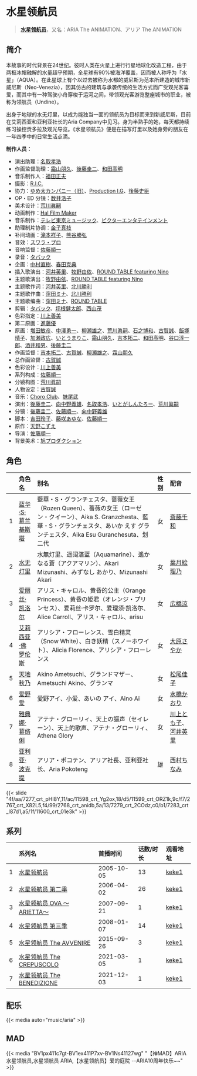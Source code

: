 # 水星领航员


> <u>**[水星领航员](https://bgm.tv/subject/531)**</u>，又名：ARIA The ANIMATION、アリア The ANIMATION

## 简介

本故事的时代背景在24世纪。彼时人类在火星上进行行星地球化改造工程，由于两极冰帽融解的水量超乎预期，全星球有90%被海洋覆盖，因而被人称呼为「水星」（AQUA）。在此星球上有个以过去被称为水都的威尼斯为范本所建造的城市新威尼斯（Neo-Venezia），因其仿古的建筑与承袭传统的生活方式而广受观光客喜爱，而其中有一种驾驶小舟穿梭于运河之间，带领观光客游览整座城市的职业，被称为领航员（Undine）。

出身于地球的水无灯里，以成为能独当一面的领航员为目标而来到新威尼斯，目前在艾莉西亚和亚利亚社长的Aria Company中见习。身为半熟手的她，每天都持续练习操控贡多拉及观光导览。《水星领航员》便是在描写灯里以及她身旁的朋友在一年四季中的日常生活点滴。

**制作人员：**
- 演出助理：[名取孝浩](https://bgm.tv/person/13269)
- 作画监督助理：[霜山朋久](https://bgm.tv/person/13997)、[後藤圭二](https://bgm.tv/person/305)、[和田高明](https://bgm.tv/person/7519)
- 音乐制作人：[福田正夫](https://bgm.tv/person/62565)
- 摄影：[R.I.C.](https://bgm.tv/person/49383)
- 协力：[ゆめ太カンパニー（旧）](https://bgm.tv/person/2238)、[Production I.G](https://bgm.tv/person/1286)、[後藤史臣](https://bgm.tv/person/49133)
- OP・ED 分镜：[数井浩子](https://bgm.tv/person/572)
- 美术设计：[荒川眞嗣](https://bgm.tv/person/1798)
- 动画制作：[Hal Film Maker](https://bgm.tv/person/2604)
- 音乐制作：[テレビ東京ミュージック](https://bgm.tv/person/35)、[ビクターエンタテインメント](https://bgm.tv/person/41)
- 助理制片协调：[金子真枝](https://bgm.tv/person/63933)
- 补间动画：[滝本祥子](https://bgm.tv/person/8862)、[熊谷勝弘](https://bgm.tv/person/12790)
- 音效：[スワラ・プロ](https://bgm.tv/person/2662)
- 音响监督：[佐藤順一](https://bgm.tv/person/456)
- 录音：[タバック](https://bgm.tv/person/18992)
- 企画：[中村直樹](https://bgm.tv/person/1994)、[春田克典](https://bgm.tv/person/65348)
- 插入歌演出：[河井英里](https://bgm.tv/person/7367)、[牧野由依](https://bgm.tv/person/4703)、[ROUND TABLE featuring Nino](https://bgm.tv/person/7985)
- 主题歌演出：[牧野由依](https://bgm.tv/person/4703)、[ROUND TABLE featuring Nino](https://bgm.tv/person/7985)
- 主题歌作词：[河井英里](https://bgm.tv/person/7367)、[北川勝利](https://bgm.tv/person/7982)
- 主题歌作曲：[窪田ミナ](https://bgm.tv/person/1164)、[北川勝利](https://bgm.tv/person/7982)
- 主题歌编曲：[窪田ミナ](https://bgm.tv/person/1164)、[ROUND TABLE](https://bgm.tv/person/7984)
- 剪辑：[タバック](https://bgm.tv/person/18992)、[坪根健太郎](https://bgm.tv/person/11745)、[西山茂](https://bgm.tv/person/6004)
- 色彩指定：[川上善美](https://bgm.tv/person/366)
- 第二原画：[進藤優](https://bgm.tv/person/12235)
- 原画：[増田敏彦](https://bgm.tv/person/1818)、[中澤勇一](https://bgm.tv/person/11380)、[柳瀬雄之](https://bgm.tv/person/2435)、[荒川眞嗣](https://bgm.tv/person/1798)、[石之博和](https://bgm.tv/person/49916)、[古賀誠](https://bgm.tv/person/1191)、[飯塚晴子](https://bgm.tv/person/3313)、[加瀬政広](https://bgm.tv/person/675)、[いとうまりこ](https://bgm.tv/person/11885)、[霜山朋久](https://bgm.tv/person/13997)、[吉本拓二](https://bgm.tv/person/2202)、[和田高明](https://bgm.tv/person/7519)、[谷口淳一郎](https://bgm.tv/person/3063)、[酒井和男](https://bgm.tv/person/11837)、[後藤圭二](https://bgm.tv/person/305)
- 作画监督：[吉本拓二](https://bgm.tv/person/2202)、[古賀誠](https://bgm.tv/person/1191)、[柳瀬雄之](https://bgm.tv/person/2435)、[霜山朋久](https://bgm.tv/person/13997)
- 总作画监督：[古賀誠](https://bgm.tv/person/1191)
- 色彩设计：[川上善美](https://bgm.tv/person/366)
- 系列构成：[佐藤順一](https://bgm.tv/person/456)
- 分镜构图：[荒川眞嗣](https://bgm.tv/person/1798)
- 人物设定：[古賀誠](https://bgm.tv/person/1191)
- 音乐：[Choro Club](https://bgm.tv/person/6334)、[妹尾武](https://bgm.tv/person/6942)
- 演出：[後藤圭二](https://bgm.tv/person/305)、[向中野義雄](https://bgm.tv/person/3380)、[名取孝浩](https://bgm.tv/person/13269)、[いとがしんたろー](https://bgm.tv/person/2612)、[荒川眞嗣](https://bgm.tv/person/1798)
- 分镜：[後藤圭二](https://bgm.tv/person/305)、[佐藤順一](https://bgm.tv/person/456)、[向中野義雄](https://bgm.tv/person/3380)
- 脚本：[吉田玲子](https://bgm.tv/person/508)、[藤咲あゆな](https://bgm.tv/person/1148)、[佐藤順一](https://bgm.tv/person/456)
- 原作：[天野こずえ](https://bgm.tv/person/2659)
- 导演：[佐藤順一](https://bgm.tv/person/456)
- 背景美术：[旭プロダクション](https://bgm.tv/person/6065)

## 角色

|     |   角色名   |   别名  | 性别 |  配音  |
|:--- |:------  |:----      |:---  |:--   |
| 1 | [蓝华·S·葛兰基斯塔](https://bgm.tv/character/7277) | 藍華・S・グランチェスタ、蔷薇女王（Rozen Queen）、薔薇の女王（ローゼン・クイーン）、Aika S. Granzchesta、藍華・S・グランチェスタ、あいか えす グランチェスタ、Aika Esu Guranchesuta、划二代 | 女 | [斎藤千和](https://bgm.tv/person/4249) |
| 2 | [水无灯里](https://bgm.tv/character/11598) | 水無灯里、遥阔湛蓝（Aquamarine）、遙かなる蒼（アクアマリン）、Akari Mizunashi、みずなし あかり、Mizunashi Akari | 女 | [葉月絵理乃](https://bgm.tv/person/4235) |
| 3 | [爱丽丝·凯洛尔](https://bgm.tv/character/11599) | アリス・キャロル、黄昏的公主（Orange Princess）、黄昏の姫君（オレンジ・プリンセス）、爱莉丝·卡罗尔、爱理须·凯洛尔、Alice Carroll、アリス・キャロル、arisu | 女 | [広橋涼](https://bgm.tv/person/4165) |
| 4 | [艾莉西亚·佛罗伦斯](https://bgm.tv/character/2767) | アリシア・フローレンス、雪白精灵（Snow White）、白き妖精（スノーホワイト）、Alicia Florence、アリシア・フローレンス | 女 | [大原さやか](https://bgm.tv/person/3890) |
| 5 | [天地秋乃](https://bgm.tv/character/2768) | Akino Ametsuchi、グランドマザー、Ametsuchi Akino、グランマ | 女 | [松尾佳子](https://bgm.tv/person/4656) |
| 6 | [爱野爱](https://bgm.tv/character/7279) | 愛野アイ、小爱、あいの アイ、Aino Ai | 女 | [水橋かおり](https://bgm.tv/person/3851) |
| 7 | [雅典娜·葛络俐](https://bgm.tv/character/7283) | アテナ・グローリィ、天上の謳声（セイレーン）、天上的歌声、アテナ・グローリィ、Athena Glory | 女 | [川上とも子](https://bgm.tv/person/3880)、[河井英里](https://bgm.tv/person/7367) |
| 8 | [亚利亚·波克提](https://bgm.tv/character/11600) | アリア・ポコテン、アリア社長、亚利亚社长、Aria Pokoteng | 雄 | [西村ちなみ](https://bgm.tv/person/3840) |

{{< slide "4f/aa/7277_crt_pHI8Y,11/ac/11598_crt_Yg2ox,18/d5/11599_crt_ORZ1k,9c/f7/2767_crt_X82L5,f4/99/2768_crt_anidb,5a/13/7279_crt_2COdz,c0/b1/7283_crt_l87d1,a5/1f/11600_crt_01e3k" >}}

## 系列

|     | 系列名                   | 首播时间       | 话数/时长 | 观看地址                                                     |
| :-- | :-------------------- | :--------- | :---- | :------------------------------------------------------- |
| 1   |[水星领航员](https://bgm.tv/subject/531)| 2005-10-05 | 13    | [keke1](https://www.keke1.app/play/23917-4-187861.html)  |
| 2   |[水星领航员 第二季](https://bgm.tv/subject/1269)| 2006-04-02 | 26    | [keke1](https://www.keke1.app/play/23916-4-187835.html)  |
| 3   |[水星领航员 OVA ～ARIETTA～](https://bgm.tv/subject/750)| 2007-09-21 | 1     | [keke1](https://www.keke1.app/play/26145-4-215823.html)  |
| 4   |[水星领航员 第三季](https://bgm.tv/subject/1270)| 2008-01-07 | 14    | [keke1](https://www.keke1.app/play/23915-4-187821.html)  |
| 5   |[水星领航员 The AVVENIRE](https://bgm.tv/subject/124341)| 2015-09-26 | 3     | [keke1](https://www.keke1.app/play/23913-4-187817.html)  |
| 6   |[水星领航员 The CREPUSCOLO](https://bgm.tv/subject/304087)| 2021-03-05 | 1     | [keke1](https://www.keke1.app/play/178979-4-187820.html) |
| 7   |[水星领航员 The BENEDIZIONE](https://bgm.tv/subject/329948)| 2021-12-03 | 1     | [keke1](https://www.keke1.app/play/118157-4-150470.html) |

## 配乐

{{< media auto="music/aria" >}}

## MAD

{{< media  "BV1px411c7gt-BV1ex411P7xv-BV1Ns41127wg" 
"【神MAD】ARIA水星领航员,水星领航员 ARIA,【水星领航员】爱的庭院 --ARIA10周年快乐~~"  >}}
